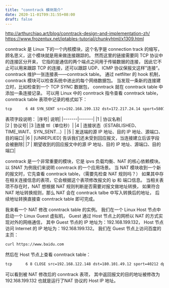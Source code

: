 ```yaml
---
title: "conntrack 模块简介"
date: 2020-11-01T09:31:55+08:00
draft: false
---
```


http://arthurchiao.art/blog/conntrack-design-and-implementation-zh/
https://www.frozentux.net/iptables-tutorial/chunkyhtml/x1309.html

conntrack 是 Linux 下的一个内核模块，这个名字是 connection track 的缩写，
顾名思义，这个模块就是用来做连接跟踪的。
然而这里的链接需要同 TCP 协议中的连接区分开来，
它指的是通信的两个端点之间用于传输数据的连接，
因此它不止可以用来跟踪 TCP 的连接，还可以跟踪 UDP、ICMP 协议保报文这样”连接“。
conntrack 维护一张连接表——conntrack table。
通过 netfilter 的 hook 机制，conntrack 模块可以检查系统中进出的每个网络数据包。
当发现一条新的连接建立时，比如检查到一个 TCP SYNC 数据包，
conntrack 就在 conntrack table 中添加一条连接记录。
可以用 Linux 中的 conntrack 指令查看 conntrack table，
conntrack table 表项中记录的格式如下：

```txt
tcp      6 48 SYN_SENT src=192.168.199.132 dst=172.217.24.14 sport=58074 dport=443 [UNREPLIED] src=172.217.24.14 dst=192.168.199.132 sport=443 dport=58074 mark=0 use=1
```
表项字段说明：
|序号| 说明|
|-------|-------|
|1       | 协议名称|  
|2       | 协议号|
|3       |连接 ttl（单位秒）|
|4       | 连接状态（ESTABLISHED、TIME_WAIT、SYN_SENT...）|
|5       | 发送端的源 IP 地址、目的 IP 地址、源端口、目的端口|
|6       | [UNREPLIED] 告诉我们还未受到回应报文，当连接建立后该字段会被删除|
|7       | 期望收到的回应报文中的源 IP 地址、目的 IP 地址、源端口、目的端口|


conntrack 是一个非常重要的模块，它是 ipvs 负载均衡、NAT 的核心依赖模块。
以 SNAT 为例我们来说明 conntrack 的一个应用场景。
当 NAT 模块收到一个新的报文时，它先查看 conntrack table，（需要先检查 NAT 规则吗？）
如果其中存在相关连接信息的表项，它会根据这个表项修改报文的 ip 和 端口信息。
当相关表项不存在时，NAT 想根据 NAT 规则判断是否需要对报文做地址转换，
如果符合 NAT 地址转换规则，那么 NAT 会在 conntrack talbe 中写入转换后的地址，
后续地址转换直接查 conntrack table 即可完成。

我来看一个 NAT 修改 conntrack table 的实例。
我们在一个 Linux Host 节点中启动一个 Linux Guest 虚拟机，
Guest 通过 Host 节点上的网桥以 NAT 的方式实现对外的网络通信，
其中 Guest 节点的 IP 地址为：192.168.199.132，
Host 节点访问 Internet 的 IP 地址为：192.168.199.132。
我们在 Guest 节点上访问百度的主页：

```txt
curl https://www.baidu.com
```

然后在 Host 节点上查看 conntrack table：

```txt
tcp      6 8 CLOSE src=192.168.122.148 dst=180.101.49.12 sport=40212 dport=443 src=180.101.49.12 dst=192.168.199.132 sport=443 dport=40212 [ASSURED] mark=0 use=1
```

可以看到被 NAT 修改后的 conntrack 表项，
其中返回报文的目的地址被修改为 192.168.199.132 也就是运行了NAT 协议的 Host IP 地址。
